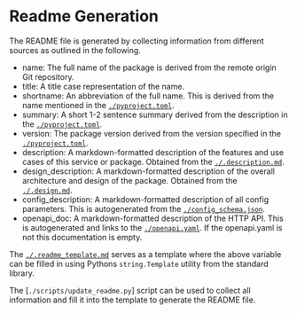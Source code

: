 <!--
 Copyright 2021 - 2023 Universität Tübingen, DKFZ, EMBL, and Universität zu Köln
 for the German Human Genome-Phenome Archive (GHGA)

 Licensed under the Apache License, Version 2.0 (the "License");
 you may not use this file except in compliance with the License.
 You may obtain a copy of the License at

     http://www.apache.org/licenses/LICENSE-2.0

 Unless required by applicable law or agreed to in writing, software
 distributed under the License is distributed on an "AS IS" BASIS,
 WITHOUT WARRANTIES OR CONDITIONS OF ANY KIND, either express or implied.
 See the License for the specific language governing permissions and
 limitations under the License.

-->

# Readme Generation

The README file is generated by collecting information from different sources as
outlined in the following.

- name: The full name of the package is derived from the remote origin Git repository.
- title: A title case representation of the name.
- shortname: An abbreviation of the full name. This is derived from the name mentioned
  in the [`./pyproject.toml`](./pyproject.toml).
- summary: A short 1-2 sentence summary derived from the description in the
  [`./pyproject.toml`](./pyproject.toml).
- version: The package version derived from the version specified in the
  [`./pyproject.toml`](./pyproject.toml).
- description: A markdown-formatted description of the features and use cases of this
  service or package. Obtained from the [`./.description.md`](./.description.md).
- design_description: A markdown-formatted description of the overall architecture and
  design of the package. Obtained from the [`./.design.md`](./.design.md).
- config_description: A markdown-formatted description of all config parameters.
  This is autogenerated from the [`./config_schema.json`](./config_schema.json).
- openapi_doc: A markdown-formatted description of the HTTP API. This is autogenerated
  and links to the [`./openapi.yaml`](./openapi.yaml). If the openapi.yaml is not
  this documentation is empty.

The [`./.readme_template.md`](./.readme_template.md) serves as a template where the
above variable can be filled in using Pythons `string.Template` utility from the
standard library.

The [`./scripts/update_readme.py`] script can be used to collect all information and
fill it into the template to generate the README file.
